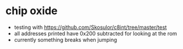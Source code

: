 # chip oxide
- testing with https://github.com/Skosulor/c8int/tree/master/test
- all addresses printed have 0x200 subtracted for looking at the rom
- currently something breaks when jumping
